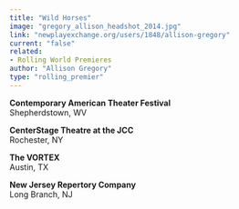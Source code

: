 ```yaml
---
title: "Wild Horses"
image: "gregory_allison_headshot_2014.jpg"
link: "newplayexchange.org/users/1848/allison-gregory"
current: "false"
related:
- Rolling World Premieres
author: "Allison Gregory"
type: "rolling_premier"
---
```


**Contemporary American Theater Festival**\
Shepherdstown, WV

**CenterStage Theatre at the JCC**\
Rochester, NY

**The VORTEX**\
Austin, TX

**New Jersey Repertory Company**\
Long Branch, NJ
